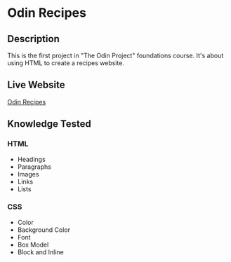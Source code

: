 # Odin Recipes
## Description
This is the first project in "The Odin Project" foundations course.
It's about using HTML to create a recipes website.
## Live Website
[Odin Recipes](https://dev-amira-ezz.github.io/odin-recipes/)
## Knowledge Tested
### HTML
- Headings
- Paragraphs
- Images
- Links
- Lists
### CSS
- Color
- Background Color
- Font
- Box Model
- Block and Inline
